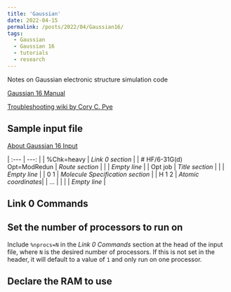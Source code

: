 ```yaml
---
title: 'Gaussian'
date: 2022-04-15
permalink: /posts/2022/04/Gaussian16/
tags:
  - Gaussian
  - Gaussian 16
  - tutorials
  - research
---
```


Notes on Gaussian electronic structure simulation code

[Gaussian 16 Manual](https://gaussian.com/man/)

[Troubleshooting wiki by Cory C. Pye](https://docs.computecanada.ca/wiki/Gaussian_error_messages)

## Sample input file
[About Gaussian 16 Input](https://gaussian.com/input/)

| :--- | ---: |
| %Chk=heavy | _Link 0 section_ |
| # HF/6-31G(d) Opt=ModRedun | _Route section_ |
| | _Empty line_ |
| Opt job | _Title section_ |
| | _Empty line_ |
| 0 1 | _Molecule Specification section_ |
| H 1 2 | _Atomic coordinates_|
| ... | |
| | _Empty line_ |

## Link 0 Commands

## Set the number of processors to run on
Include `%nprocs=N` in the _Link 0 Commands_ section at the head of the input file, where `N` is the desired number of processors. If this is not set in the header, it will default to a value of `1` and only run on one processor.

## Declare the RAM to use
